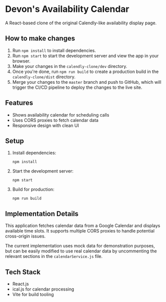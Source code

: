 # Devon's Availability Calendar

A React-based clone of the original Calendly-like availability display page.

## How to make changes

1. Run `npm install` to install dependencies.
2. Run `npm start` to start the development server and view the app in your browser.
3. Make your changes in the `calendly-clone/dev` directory.
4. Once you're done, run `npm run build` to create a production build in the `calendly-clone/dist` directory.
5. Merge your changes to the `master` branch and push to GitHub, which will trigger the CI/CD pipeline to deploy the changes to the live site.

## Features

- Shows availability calendar for scheduling calls
- Uses CORS proxies to fetch calendar data
- Responsive design with clean UI

## Setup

1. Install dependencies:
   ```
   npm install
   ```

2. Start the development server:
   ```
   npm start
   ```

3. Build for production:
   ```
   npm run build
   ```

## Implementation Details

This application fetches calendar data from a Google Calendar and displays available time slots. It supports multiple CORS proxies to handle potential cross-origin issues.

The current implementation uses mock data for demonstration purposes, but can be easily modified to use real calendar data by uncommenting the relevant sections in the `calendarService.js` file.

## Tech Stack

- React.js
- ical.js for calendar processing
- Vite for build tooling